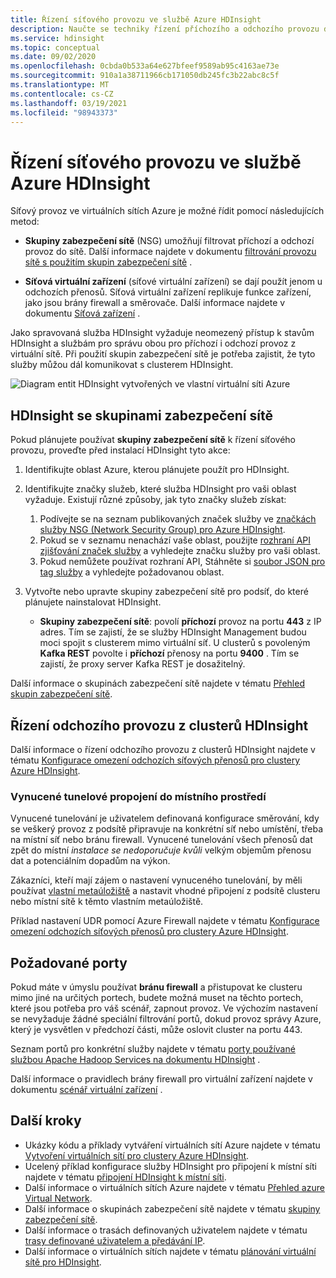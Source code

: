 ```yaml
---
title: Řízení síťového provozu ve službě Azure HDInsight
description: Naučte se techniky řízení příchozího a odchozího provozu do clusterů Azure HDInsight.
ms.service: hdinsight
ms.topic: conceptual
ms.date: 09/02/2020
ms.openlocfilehash: 0cbda0b533a64e627bfeef9589ab95c4163ae73e
ms.sourcegitcommit: 910a1a38711966cb171050db245fc3b22abc8c5f
ms.translationtype: MT
ms.contentlocale: cs-CZ
ms.lasthandoff: 03/19/2021
ms.locfileid: "98943373"
---
```

# <a name="control-network-traffic-in-azure-hdinsight"></a>Řízení síťového provozu ve službě Azure HDInsight

Síťový provoz ve virtuálních sítích Azure je možné řídit pomocí následujících metod:

* **Skupiny zabezpečení sítě** (NSG) umožňují filtrovat příchozí a odchozí provoz do sítě. Další informace najdete v dokumentu [filtrování provozu sítě s použitím skupin zabezpečení sítě](../virtual-network/network-security-groups-overview.md) .

* **Síťová virtuální zařízení** (síťové virtuální zařízení) se dají použít jenom u odchozích přenosů. Síťová virtuální zařízení replikuje funkce zařízení, jako jsou brány firewall a směrovače. Další informace najdete v dokumentu [Síťová zařízení](https://azure.microsoft.com/solutions/network-appliances) .

Jako spravovaná služba HDInsight vyžaduje neomezený přístup k stavům HDInsight a službám pro správu obou pro příchozí i odchozí provoz z virtuální sítě. Při použití skupin zabezpečení sítě je potřeba zajistit, že tyto služby můžou dál komunikovat s clusterem HDInsight.

![Diagram entit HDInsight vytvořených ve vlastní virtuální síti Azure](./media/control-network-traffic/hdinsight-vnet-diagram.png)

## <a name="hdinsight-with-network-security-groups"></a>HDInsight se skupinami zabezpečení sítě

Pokud plánujete používat **skupiny zabezpečení sítě** k řízení síťového provozu, proveďte před instalací HDInsight tyto akce:

1. Identifikujte oblast Azure, kterou plánujete použít pro HDInsight.

2. Identifikujte značky služeb, které služba HDInsight pro vaši oblast vyžaduje. Existují různé způsoby, jak tyto značky služeb získat:
    1. Podívejte se na seznam publikovaných značek služby ve [značkách služby NSG (Network Security Group) pro Azure HDInsight](hdinsight-service-tags.md). 
    2. Pokud se v seznamu nenachází vaše oblast, použijte [rozhraní API zjišťování značek služby](../virtual-network/service-tags-overview.md#use-the-service-tag-discovery-api-public-preview) a vyhledejte značku služby pro vaši oblast.
    3. Pokud nemůžete používat rozhraní API, Stáhněte si [soubor JSON pro tag služby](../virtual-network/service-tags-overview.md#discover-service-tags-by-using-downloadable-json-files) a vyhledejte požadovanou oblast.


3. Vytvořte nebo upravte skupiny zabezpečení sítě pro podsíť, do které plánujete nainstalovat HDInsight.

    * __Skupiny zabezpečení sítě__: povolí __příchozí__ provoz na portu __443__ z IP adres. Tím se zajistí, že se služby HDInsight Management budou moci spojit s clusterem mimo virtuální síť. U clusterů s povoleným __Kafka REST__ povolte i __příchozí__ přenosy na portu __9400__ . Tím se zajistí, že proxy server Kafka REST je dosažitelný.

Další informace o skupinách zabezpečení sítě najdete v tématu [Přehled skupin zabezpečení sítě](../virtual-network/network-security-groups-overview.md).

## <a name="controlling-outbound-traffic-from-hdinsight-clusters"></a>Řízení odchozího provozu z clusterů HDInsight

Další informace o řízení odchozího provozu z clusterů HDInsight najdete v tématu [Konfigurace omezení odchozích síťových přenosů pro clustery Azure HDInsight](hdinsight-restrict-outbound-traffic.md).

### <a name="forced-tunneling-to-on-premises"></a>Vynucené tunelové propojení do místního prostředí

Vynucené tunelování je uživatelem definovaná konfigurace směrování, kdy se veškerý provoz z podsítě připravuje na konkrétní síť nebo umístění, třeba na místní síť nebo bránu firewall. Vynucené tunelování všech přenosů dat zpět do místní _instalace se nedoporučuje kvůli_ velkým objemům přenosu dat a potenciálním dopadům na výkon.

Zákazníci, kteří mají zájem o nastavení vynuceného tunelování, by měli používat [vlastní metaúložiště](./hdinsight-use-external-metadata-stores.md) a nastavit vhodné připojení z podsítě clusteru nebo místní sítě k těmto vlastním metaúložiště.

Příklad nastavení UDR pomocí Azure Firewall najdete v tématu [Konfigurace omezení odchozích síťových přenosů pro clustery Azure HDInsight](hdinsight-restrict-outbound-traffic.md).

## <a name="required-ports"></a>Požadované porty

Pokud máte v úmyslu používat **bránu firewall** a přistupovat ke clusteru mimo jiné na určitých portech, budete možná muset na těchto portech, které jsou potřeba pro váš scénář, zapnout provoz. Ve výchozím nastavení se nevyžaduje žádné speciální filtrování portů, dokud provoz správy Azure, který je vysvětlen v předchozí části, může oslovit cluster na portu 443.

Seznam portů pro konkrétní služby najdete v tématu [porty používané službou Apache Hadoop Services na dokumentu HDInsight](hdinsight-hadoop-port-settings-for-services.md) .

Další informace o pravidlech brány firewall pro virtuální zařízení najdete v dokumentu [scénář virtuální zařízení](../virtual-network/virtual-network-scenario-udr-gw-nva.md) .

## <a name="next-steps"></a>Další kroky

* Ukázky kódu a příklady vytváření virtuálních sítí Azure najdete v tématu [Vytvoření virtuálních sítí pro clustery Azure HDInsight](hdinsight-create-virtual-network.md).
* Ucelený příklad konfigurace služby HDInsight pro připojení k místní síti najdete v tématu [připojení HDInsight k místní síti](./connect-on-premises-network.md).
* Další informace o virtuálních sítích Azure najdete v tématu [Přehled azure Virtual Network](../virtual-network/virtual-networks-overview.md).
* Další informace o skupinách zabezpečení sítě najdete v tématu [skupiny zabezpečení sítě](../virtual-network/network-security-groups-overview.md).
* Další informace o trasách definovaných uživatelem najdete v tématu [trasy definované uživatelem a předávání IP](../virtual-network/virtual-networks-udr-overview.md).
* Další informace o virtuálních sítích najdete v tématu [plánování virtuální sítě pro HDInsight](./hdinsight-plan-virtual-network-deployment.md).